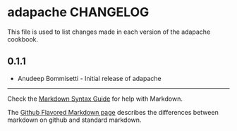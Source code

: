 adapache CHANGELOG
=======================

This file is used to list changes made in each version of the adapache cookbook.

0.1.1
-----
- Anudeep Bommisetti - Initial release of adapache

- - -
Check the [Markdown Syntax Guide](http://daringfireball.net/projects/markdown/syntax) for help with Markdown.

The [Github Flavored Markdown page](http://github.github.com/github-flavored-markdown/) describes the differences between markdown on github and standard markdown.
